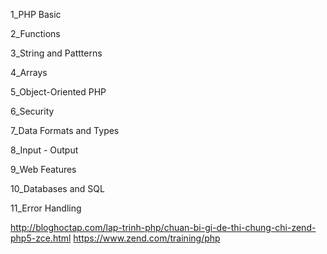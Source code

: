 1_PHP Basic

2_Functions

3_String and Pattterns

4_Arrays

5_Object-Oriented PHP

6_Security

7_Data Formats and Types

8_Input - Output

9_Web Features

10_Databases and SQL

11_Error Handling



http://bloghoctap.com/lap-trinh-php/chuan-bi-gi-de-thi-chung-chi-zend-php5-zce.html
https://www.zend.com/training/php